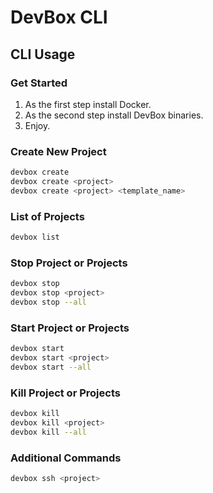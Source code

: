 
# DevBox CLI 


## CLI Usage

### Get Started

1. As the first step install Docker.
2. As the second step install DevBox binaries.    
3. Enjoy.

### Create New Project
```bash 
devbox create 
devbox create <project>
devbox create <project> <template_name>
```

### List of Projects
```bash 
devbox list
```

### Stop Project or Projects

```bash 
devbox stop 
devbox stop <project>
devbox stop --all
```


### Start Project or Projects

```bash 
devbox start 
devbox start <project> 
devbox start --all
```

### Kill Project or Projects

```bash 
devbox kill 
devbox kill <project>
devbox kill --all
```


### Additional Commands

```bash 
devbox ssh <project>
```




